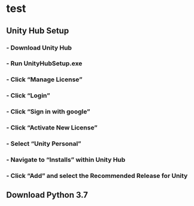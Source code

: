 # test

## Unity Hub Setup

### - Download Unity Hub
### - Run UnityHubSetup.exe
### - Click “Manage License”
### - Click “Login”
### - Click “Sign in with google”
### - Click “Activate New License”
### - Select “Unity Personal”
### - Navigate to “Installs” within Unity Hub
### - Click “Add” and select the Recommended Release for Unity


## Download Python 3.7
